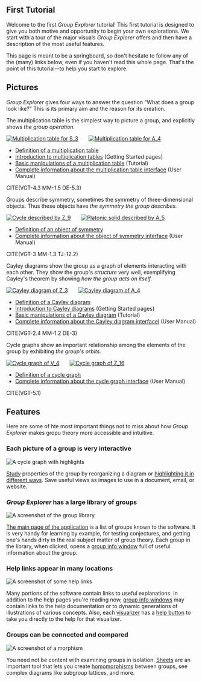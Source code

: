 
## First Tutorial

Welcome to the first *Group Explorer* tutorial! This first tutorial is
designed to give you both motive and opportunity to begin your own
explorations. We start with a tour of the major visuals *Group Explorer*
offers and then have a description of the most useful features.

This page is meant to be a springboard, so don't hesitate to follow any of
the (many) links below, even if you haven't read this whole page. That's the
point of this tutorial--to help you start to explore.

## Pictures

*Group Explorer* gives four ways to answer the question "What does a group
look like?"  This is its primary aim and the reason for its creation.

The multiplication table is the simplest way to picture a group, and
explicitly shows *the group operation.*

[![Multiplication table for S_3](s_3_multtable_unlabelled.png)](http://nathancarter.github.io/group-explorer/Multtable.html?groupURL=groups/S_3.group)
&nbsp; &nbsp; &nbsp;
[![Multiplication table for A_4](a_4_multtable_thumbnail.png)](http://nathancarter.github.io/group-explorer/Multtable.html?groupURL=groups/A_4.group)

 * [Definition of a multiplication table](rf-groupterms.md#multtable)
 * [Introduction to multiplication tables](gs-mt-intro.md) (Getting Started pages)
 * [Basic manipulations of a multiplication table](tu-mt-manip.md) (Tutorial)
 * [Complete information about the multiplication table interface](rf-um-mt-options.md) (User Manual)

CITE(VGT-4.3 MM-1.5 DE-5.3)

Groups describe symmetry, sometimes the symmetry of three-dimensional
objects.  Thus these objects have *the symmetry the group describes.*

[![Cycle described by Z_9](z_9_symmetry.png)](http://nathancarter.github.io/group-explorer/SymmetryObject.html?groupURL=groups/Z_9.group)
&nbsp; &nbsp; &nbsp;
[![Platonic solid described by A_5](a_5_symmetry.png)](http://nathancarter.github.io/group-explorer/SymmetryObject.html?groupURL=groups/A_5.group)

 * [Definition of an object of symmetry](rf-groupterms.md#symmetryobject)
 * [Complete information about the object of symmetry interface](rf-um-os-options.md) (User Manual)

CITE(VGT-3 MM-1.3 TJ-12.2)

Cayley diagrams show the group as a graph of elements interacting with each
other.  They show the group's *structure* very well, exemplifying Cayley's
theorem by showing *how the group acts on itself.*

[![Cayley diagram of Z_3](z_3_cayley_unlabelled.png)](http://nathancarter.github.io/group-explorer/CayleyDiagram.html?groupURL=groups/Z_3.group)
&nbsp; &nbsp; &nbsp;
[![Cayley diagram of A_4](a_4_cayley_unlabelled.png)](http://nathancarter.github.io/group-explorer/CayleyDiagram.html?groupURL=groups/A_4.group)

 * [Definition of a Cayley diagram](rf-groupterms.md#cayleydiagram)
 * [Introduction to Cayley diagrams](gs-cd-intro.md) (Getting Started pages)
 * [Basic manipulations of a Cayley diagram](tu-cd-manip.md) (Tutorial)
 * [Complete information about the Cayley diagram interfacel](rf-um-cd-options.md) (User Manual)

CITE(VGT-2.4 MM-1.2 DE-3)

Cycle graphs show an important relationship among the elements of the group
by exhibiting *the group's orbits.*

[![Cycle graph of V_4](v_4_cycle_unlabelled.png)](http://nathancarter.github.io/group-explorer/CycleDiagram.html?groupURL=groups/V_4.group)
&nbsp; &nbsp; &nbsp;
[![Cycle graph of Z_16](z_16_cycle_unlabelled.png)](http://nathancarter.github.io/group-explorer/CycleDiagram.html?groupURL=groups/Z_16.group)

 * [Definition of a cycle graph](rf-groupterms.md#cyclegraph)
 * [Complete information about the cycle graph interface](rf-um-cg-options.md) (User Manual)

CITE(VGT-5.1)

## Features

Here are some of hte most important things not to miss about how *Group
Explorer* makes gropu theory more accessible and intuitive.

### Each picture of a group is very interactive

![A cycle graph with highlights](illustration-cychigh1.png)

[Study](tu-discovery.md) properties of the group by reorganizing a diagram
or [highlighting it in different ways](rf-um-subsetlistbox.md).  Save useful
views as images to use in a document, email, or website.

### *Group Explorer* has a large library of groups

![A screenshot of the group library](illustration-grouptable.png)

[The main page of the
application](http://nathancarter.github.io/group-explorer/GroupExplorer.html)
is a list of groups known to the software.  It is very handy for learning by
example, for testing conjectures, and getting one's hands dirty in the real
subject matter of group theory.  Each group in the library, when clicked,
opens a [group info window](rf-um-groupwindow.md) full of useful information
about the group.

### Help links appear in many locations

![A screenshot of some help links](illustration-helplinks.png)

Many portions of the software contain links to useful explanations.  In
addition to the help pages you're reading now, [group info
windows](rf-um-groupwindow.md) may contain links to the help documentation
or to dynamic generations of illustrations of various concepts.  Also, each
[visualizer](rf-geterms.md#visualizers) has a [help
button](rf-um-largewindow.md) to take you directly to the help for that
visualizer.

### Groups can be connected and compared

![A screenshot of a morphism](illustration-morph5.png)

You need not be content with examining groups in isolation.
[Sheets](tu-sheets.md) are an important tool that lets you create
[homomorphisms](rf-um-morphedit.md) between groups, see complex diagrams
like subgroup lattices, and more.
